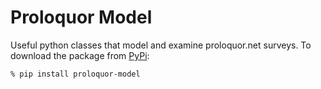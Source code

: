 # Proloquor Model

Useful python classes that model and examine proloquor.net surveys.  To download the package from [PyPi](https://pypi.org/project/proloquor-model/):

```bash
% pip install proloquor-model
```
